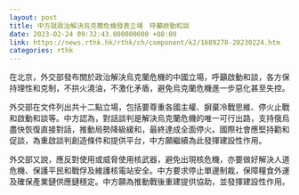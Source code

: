 ```yaml
---
layout: post
title: 中方就政治解決烏克蘭危機發表立場　呼籲啟動和談
date: 2023-02-24 09:32:43.000000000 +08:00
link: https://news.rthk.hk/rthk/ch/component/k2/1689278-20230224.htm
categories: rthk
---
```


在北京，外交部發布關於政治解決烏克蘭危機的中國立場，呼籲啟動和談，各方保持理性和克制，不拱火澆油，不激化矛盾，避免烏克蘭危機進一步惡化甚至失控。

外交部在文件列出共十二點立場，包括要尊重各國主權、摒棄冷戰思維、停火止戰和啟動和談等。中方認為，對話談判是解決烏克蘭危機的唯一可行出路，支持俄烏盡快恢復直接對話，推動局勢降級緩和，最終達成全面停火。國際社會應堅持勸和促談，為重啟談判創造條件和提供平台，中方願繼續為此發揮建設性作用。

外交部又說，應反對使用或威脅使用核武器，避免出現核危機，亦要做好解決人道危機、保護平民和戰俘及維護核電站安全。中方要求停止單邊制裁，保障糧食外運及確保產業鏈供應鏈穩定。中方願為推動戰後重建提供協助，並發揮建設性作用。
